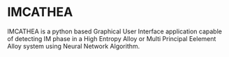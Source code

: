 # IMCATHEA
IMCATHEA is a python based Graphical User Interface application capable of detecting IM phase in a High Entropy Alloy or Multi Principal Eelement Alloy system using Neural Network Algorithm.
